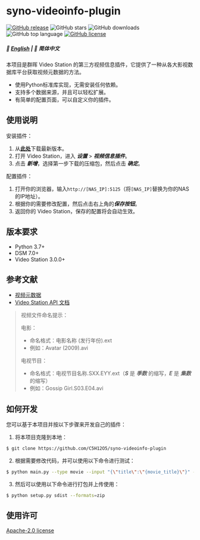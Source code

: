 # syno-videoinfo-plugin

[![GitHub release](https://img.shields.io/github/v/release/C5H12O5/syno-videoinfo-plugin?logo=github)](https://github.com/C5H12O5/syno-videoinfo-plugin/releases)
![GitHub stars](https://img.shields.io/github/stars/C5H12O5/syno-videoinfo-plugin?logo=github)
![GitHub downloads](https://img.shields.io/github/downloads/C5H12O5/syno-videoinfo-plugin/total?logo=github)
![GitHub top language](https://img.shields.io/github/languages/top/C5H12O5/syno-videoinfo-plugin)
[![GitHub license](https://img.shields.io/github/license/C5H12O5/syno-videoinfo-plugin)](LICENSE)

##### 📖 [English](README.md) | 📖 简体中文

本项目是群晖 Video Station 的第三方视频信息插件，它提供了一种从各大影视数据库平台获取视频元数据的方法。

* 使用Python标准库实现，无需安装任何依赖。
* 支持多个数据来源，并且可以轻松扩展。
* 有简单的配置页面，可以自定义你的插件。

## 使用说明

安装插件：

1. 从[**此处**](https://github.com/C5H12O5/syno-videoinfo-plugin/releases)下载最新版本。
2. 打开 Video Station，进入 ***设置*** > ***视频信息插件***。
3. 点击 ***新增***，选择第一步下载的压缩包，然后点击 ***确定***。

配置插件：

1. 打开你的浏览器，输入`http://[NAS_IP]:5125`（将`[NAS_IP]`替换为你的NAS的IP地址）。
2. 根据你的需要修改配置，然后点击右上角的***保存按钮***。
3. 返回你的 Video Station，保存的配置将会自动生效。

## 版本要求

* Python 3.7+
* DSM 7.0+
* Video Station 3.0.0+

## 参考文献

* [视频元数据](https://kb.synology.cn/zh-cn/DSM/help/VideoStation/metadata?version=7)
* [Video Station API 文档](https://download.synology.com/download/Document/Software/DeveloperGuide/Package/VideoStation/All/enu/Synology_Video_Station_API_enu.pdf)

> 视频文件命名提示：
>
> 电影：
>
> * 命名格式：电影名称 (发行年份).ext
> * 例如：Avatar (2009).avi
>
> 电视节目：
> * 命名格式：电视节目名称.SXX.EYY.ext（***S*** 是 ***季数*** 的缩写，***E*** 是 ***集数*** 的缩写）
> * 例如：Gossip Girl.S03.E04.avi

## 如何开发

您可以基于本项目并按以下步骤来开发自己的插件：

1. 将本项目克隆到本地：

```sh
$ git clone https://github.com/C5H12O5/syno-videoinfo-plugin
```

2. 根据需要修改代码，并可以使用以下命令进行测试：

```sh
$ python main.py --type movie --input "{\"title\":\"{movie_title}\"}" --limit 1 --loglevel debug
```

3. 然后可以使用以下命令进行打包并上传使用：

```sh
$ python setup.py sdist --formats=zip
```

## 使用许可

[Apache-2.0 license](LICENSE)